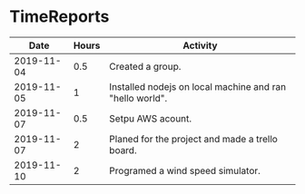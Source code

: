 # TimeReports

| Date  |      Hours    | Activity                                       |
| ----------- | ------- |------------------------------------------------
| 2019-11-04  | 0.5 	| Created a group.|
| 2019-11-05  | 1       | Installed nodejs on local machine and ran "hello world".|
| 2019-11-07  | 0.5    	| Setpu AWS acount.|                       
| 2019-11-07  | 2       | Planed for the project and made a trello board.|
| 2019-11-10  | 2       | Programed a wind speed simulator.|
